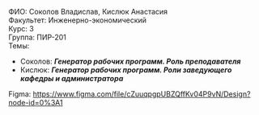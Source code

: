 ФИО: Соколов Владислав, Кислюк Анастасия <br />
Факультет: Инженерно-экономический <br />
Курс: 3 <br />
Группа: ПИР-201 <br />
Темы: <br />

- Соколов: **_Генератор рабочих программ. Роль преподавателя_**
- Кислюк: **_Генератор рабочих программ. Роли заведующего кафедры и администратора_**

Figma: https://www.figma.com/file/cZuuqpgpUBZQffKv04P9vN/Design?node-id=0%3A1
